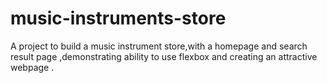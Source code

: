 # music-instruments-store
A project to build a music instrument store,with a homepage and search result page  ,demonstrating ability to use flexbox and creating an attractive webpage .
